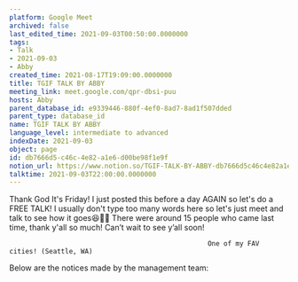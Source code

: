 ```yaml
---
platform: Google Meet
archived: false
last_edited_time: 2021-09-03T00:50:00.0000000
tags:
- Talk
- 2021-09-03
- Abby
created_time: 2021-08-17T19:09:00.0000000
title: TGIF TALK BY ABBY
meeting_link: meet.google.com/qpr-dbsi-puu
hosts: Abby
parent_database_id: e9339446-880f-4ef0-8ad7-8ad1f507dded
parent_type: database_id
name: TGIF TALK BY ABBY
language_level: intermediate to advanced
indexDate: 2021-09-03
object: page
id: db7666d5-c46c-4e82-a1e6-d00be98f1e9f
notion_url: https://www.notion.so/TGIF-TALK-BY-ABBY-db7666d5c46c4e82a1e6d00be98f1e9f
talktime: 2021-09-03T22:00:00.0000000
---
```


Thank God It's Friday! I just posted this before a day AGAIN so let's do a FREE TALK!
I usually don't type too many words here so let's just meet and talk to see how it goes😆👍🏻
There were around 15 people who came last time, thank y'all so much!
Can’t wait to see y’all soon!




                                                      One of my FAV cities! (Seattle, WA)







Below are the notices made by the management team: 


